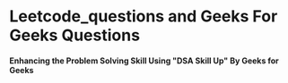 # Leetcode_questions and Geeks For Geeks Questions 
#### Enhancing the Problem Solving Skill Using "DSA Skill Up" By Geeks for Geeks 
